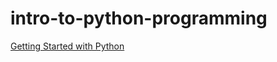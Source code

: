 # intro-to-python-programming

[Getting Started with Python](https://www.datacamp.com/courses/intro-to-python-for-data-science)
